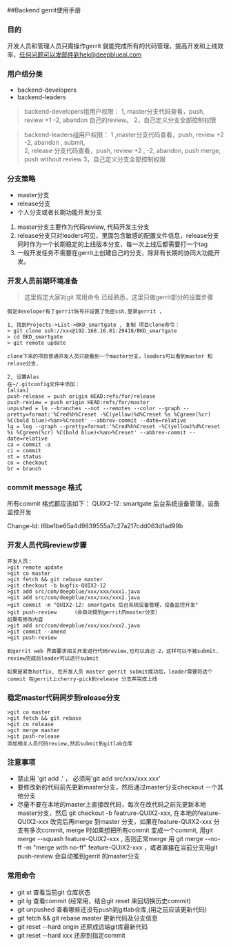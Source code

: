 ##Backend gerrit使用手册

### 目的
开发人员和管理人员只需操作gerrit 就能完成所有的代码管理，提高开发和上线效率，任何问题可以发邮件到hek@deepblueai.com

### 用户组分类
- backend-developers
- backend-leaders
> backend-developers组用户权限：
> 1, master分支代码查看，push, review +1 -2, abandon 自己的review。
> 2，自己定义分支全部控制权限

> backend-leaders组用户权限：
> 1 ,master分支代码查看，push, review +2 -2, abandon , submit,  
> 2, release 分支代码查看，push,  review +2 , -2, abandon, push merge, push without review
> 3，自己定义分支全部控制权限

### 分支策略
- master分支
- release分支
- 个人分支或者长期功能开发分支

1. master分支主要作为代码review, 代码开发主分支
1. release分支只对leaders可见，里面包含敏感的配置文件信息，release分支同时作为一个长期稳定的上线版本分支，每一次上线后都需要打一个tag
1. 一般开发任务不需要在gerrit上创建自己的分支，除非有长期的协同大功能开发。

### 开发人员前期环境准备
> 这里假定大家对git 常用命令 已经熟悉，这里只做gerrit部分的设置步骤

``` 
假定developer有了gerrit账号并设置了免密ssh,登录gerrit ，

1, 找到Projects->List->BKD_smartgate , 复制 项目clone命令：
> git clone ssh://xxx@192.168.16.81:29418/BKD_smartgate
> cd BKD_smartgate
> git remote update

clone下来的项目普通开发人员只能看到一个master分支，leaders可以看到master 和 relase分支.

2, 设置Alas
在~/.gitconfig文件中添加：
[alias]
push-release = push origin HEAD:refs/for/release
push-review = push origin HEAD:refs/for/master
unpushed = lo --branches --not --remotes --color --graph --pretty=format:'%Cred%h%Creset -%C(yellow)%d%Creset %s %Cgreen(%cr) %C(bold blue)<%an>%Creset' --abbrev-commit --date=relative
lg = log --graph --pretty=format:'%Cred%h%Creset -%C(yellow)%d%Creset %s %Cgreen(%cr) %C(bold blue)<%an>%Creset' --abbrev-commit --date=relative
ca = commit -a
ci = commit
st = status
co = checkout
br = branch
```

### commit message 格式
所有commit 格式都应该如下：
QUIX2-12: smartgate 后台系统设备管理，设备监控开发

Change-Id: I6be1be65a4d9839555a7c27a217cdd063d1ad99b

### 开发人员代码review步骤
```
开发人员：
>git remote update
>git co master
>git fetch && git rebase master
>git checkout -b bugfix-QUIX2-12
>git add src/com/deepblue/xxx/xxx/xxx1.java
>git add src/com/deepblue/xxx/xxx/xxx2.java
>git commit -m "QUIX2-12: smartgate 后台系统设备管理，设备监控开发"
>git push-review     （会自动提到gerrit的master分支）
如果有修改内容
>git add src/com/deepblue/xxx/xxx/xxx2.java
>git commit --amend
>git push-review

到gerrit web 界面要求相关开发进行代码review,也可以自己-2，这样可以不被submit. review完成后leader可以进行submit

如果是紧急hotfix, 在开发人员 master gerrit submit成功后，leader需要将这个commit 在gerrit上cherry-pick到release 分支并完成上线

```

### 稳定master代码同步到release分支
```
>git co master
>git fetch && git rebase
>git co release
>git merge master
>git push-release
添加相关人员代码review,然后submit到gitlab仓库
```

### 注意事项
- 禁止用  'git add .'   ， 必须用'git add src/xxx/xxx.xxx'
- 要修改新的代码前先更新master分支，然后通过master分支checkout 一个其他分支
- 尽量不要在本地的master上直接改代码，每次在改代码之前先更新本地master分支，然后  git checkout -b featrure-QUIX2-xxx, 在本地的feature-QUIX2-xxx 改完后再merge 到master 分支，如果在feature-QUIX2-xxx 分支有多次commit, merge 时如果想把所有commit 变成一个commit, 用git merge --squash feature-QUIX2-xxx , 否则正常merge 用 git merge --no-ff -m "merge with no-ff" feature-QUIX2-xxx ，或者直接在当前分支用git push-review 会自动推到gerrit 的master分支

### 常用命令
- git st 查看当前git 仓库状态
- git lg 查看commit  (经常用，结合git reset 来回切换历史commit)
- git unpushed 查看哪些还没有push到gitlab仓库,(用之前应该更新代码)
- git fetch && git rebase  master 更新代码及分支信息
- git reset --hard origin 还原成远端git库最新代码
- git reset --hard xxx 还原到指定commit 